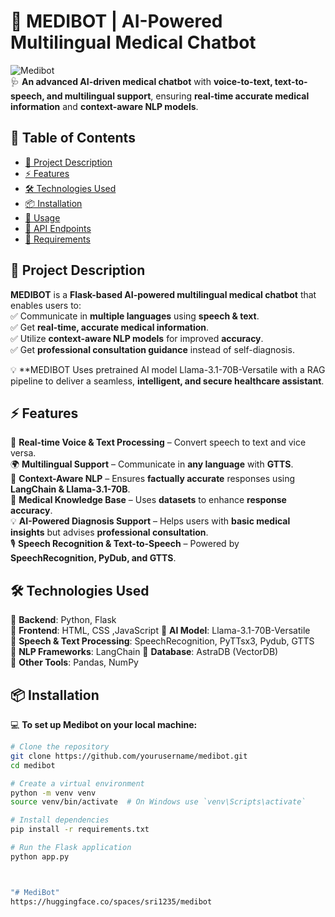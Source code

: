 # 🤖 MEDIBOT | AI-Powered Multilingual Medical Chatbot  

![Medibot](https://img.shields.io/badge/AI%20Chatbot-Medical-blue?style=for-the-badge)  
🩺 **An advanced AI-driven medical chatbot** with **voice-to-text, text-to-speech, and multilingual support**, ensuring **real-time accurate medical information** and **context-aware NLP models**.  

## 📌 Table of Contents  
- [📜 Project Description](#-project-description)  
- [⚡ Features](#-features)  
- [🛠️ Technologies Used](#-technologies-used)  
- [📦 Installation](#-installation)  
- [🚀 Usage](#-usage)  
- [📜 API Endpoints](#-api-endpoints)  
- [🔧 Requirements](#-requirements)   



## 📜 Project Description  
**MEDIBOT** is a **Flask-based AI-powered multilingual medical chatbot** that enables users to:  
✅ Communicate in **multiple languages** using **speech & text**.  
✅ Get **real-time, accurate medical information**.  
✅ Utilize **context-aware NLP models** for improved **accuracy**.  
✅ Get **professional consultation guidance** instead of self-diagnosis.  

💡 **MEDIBOT Uses pretrained AI model Llama-3.1-70B-Versatile with a RAG pipeline to deliver  a seamless, **intelligent, and secure healthcare assistant**.  



## ⚡ Features  
🚀 **Real-time Voice & Text Processing** – Convert speech to text and vice versa.  
🌍 **Multilingual Support** – Communicate in **any language** with **GTTS**.  
🧠 **Context-Aware NLP** – Ensures **factually accurate** responses using **LangChain & Llama-3.1-70B**.  
🔬 **Medical Knowledge Base** – Uses **datasets** to enhance **response accuracy**.  
💡 **AI-Powered Diagnosis Support** – Helps users with **basic medical insights** but advises **professional consultation**.  
🎙️ **Speech Recognition & Text-to-Speech** – Powered by **SpeechRecognition, PyDub, and GTTS**.  


## 🛠️ Technologies Used  
🔹 **Backend**: Python, Flask  
🔹 **Frontend**: HTML, CSS ,JavaScript
🔹 **AI Model**: Llama-3.1-70B-Versatile  
🔹 **Speech & Text Processing**: SpeechRecognition, PyTTsx3, Pydub, GTTS  
🔹 **NLP Frameworks**: LangChain 
🔹 **Database**: AstraDB (VectorDB)  
🔹 **Other Tools**: Pandas, NumPy 


## 📦 Installation  
💻 **To set up Medibot on your local machine:**  

```bash
# Clone the repository
git clone https://github.com/yourusername/medibot.git
cd medibot

# Create a virtual environment
python -m venv venv
source venv/bin/activate  # On Windows use `venv\Scripts\activate`

# Install dependencies
pip install -r requirements.txt

# Run the Flask application
python app.py



"# MediBot" 
https://huggingface.co/spaces/sri1235/medibot
